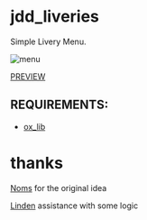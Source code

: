 # jdd_liveries
Simple Livery Menu.

![menu](https://i.imgur.com/BbwurC0.png)

[PREVIEW](https://streamable.com/tupib9)

## REQUIREMENTS:
- [ox_lib](https://github.com/overextended/ox_lib)

# thanks
[Noms](https://github.com/OfficialNoms) for the original idea

[Linden](https://github.com/thelindat) assistance with some logic
